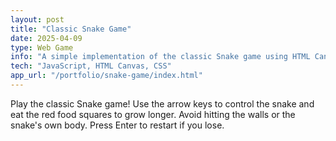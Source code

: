 ```yaml
---
layout: post
title: "Classic Snake Game"
date: 2025-04-09
type: Web Game
info: "A simple implementation of the classic Snake game using HTML Canvas and JavaScript."
tech: "JavaScript, HTML Canvas, CSS"
app_url: "/portfolio/snake-game/index.html"
---
```


Play the classic Snake game! Use the arrow keys to control the snake and eat the red food squares to grow longer. Avoid hitting the walls or the snake's own body. Press Enter to restart if you lose.
